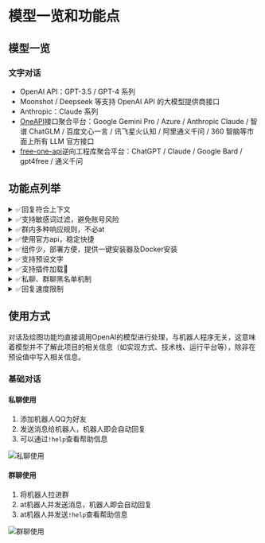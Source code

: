 # 模型一览和功能点

## 模型一览

### 文字对话

- OpenAI API：GPT-3.5 / GPT-4 系列
- Moonshot / Deepseek 等支持 OpenAI API 的大模型提供商接口
- Anthropic：Claude 系列
- [OneAPI](https://github.com/songquanpeng/one-api)接口聚合平台：Google Gemini Pro / Azure / Anthropic Claude / 智谱 ChatGLM / 百度文心一言 / 讯飞星火认知 / 阿里通义千问 / 360 智脑等市面上所有 LLM 官方接口
- [free-one-api](https://github.com/RockChinQ/free-one-api)逆向工程库聚合平台：ChatGPT / Claude / Google Bard / gpt4free / 通义千问

## 功能点列举

<details>
<summary>✅回复符合上下文</summary>

  - 程序向模型发送近几次对话内容，模型根据上下文生成回复

</details>

<details>
<summary>✅支持敏感词过滤，避免账号风险</summary>

  - 难以监测机器人与用户对话时的内容，故引入此功能以减少机器人风险

</details>


<details>
<summary>✅群内多种响应规则，不必at</summary>

  - 默认回复`ai`作为前缀或`@`机器人的消息

</details>


<details>
<summary>✅使用官方api，稳定快捷</summary>

  - 不使用ChatGPT逆向接口，而使用官方的Completion API，稳定性高

</details>


<details>
<summary>✅组件少，部署方便，提供一键安装器及Docker安装</summary>

  - 手动部署步骤少
  - 提供自动安装器及docker方式，详见安装步骤
</details>


<details>
<summary>✅支持预设文字</summary>

  - 支持以自然语言预设文字，自定义机器人人格等信息

</details>


<details>
<summary>✅支持插件加载🧩</summary>

  - 自行实现插件加载器及相关支持
  - 详细查看插件介绍页
</details>


<details>
<summary>✅私聊、群聊黑名单机制</summary>

  - 支持将人或群聊加入黑名单以忽略其消息

</details>


<details>
<summary>✅回复速度限制</summary>

  - 支持限制单会话内每分钟可进行的对话次数
  - 具有“等待”和“丢弃”两种策略
    - “等待”策略：在获取到回复后，等待直到此次响应时间达到对话响应时间均值
    - “丢弃”策略：此分钟内对话次数达到限制时，丢弃之后的对话

</details>

## 使用方式

对话及绘图功能均直接调用OpenAI的模型进行处理，与机器人程序无关，这意味着模型并不了解此项目的相关信息（如实现方式、技术栈、运行平台等），除非在预设值中写入相关信息。

### 基础对话

#### 私聊使用

1. 添加机器人QQ为好友
2. 发送消息给机器人，机器人即会自动回复
3. 可以通过`!help`查看帮助信息

![私聊使用](/assets/image/private_chat.png)

#### 群聊使用

1. 将机器人拉进群
2. at机器人并发送消息，机器人即会自动回复
3. at机器人并发送`!help`查看帮助信息

![群聊使用](/assets/image/group_chat.png)